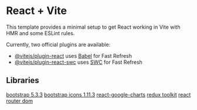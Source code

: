 # React + Vite

This template provides a minimal setup to get React working in Vite with HMR and some ESLint rules.

Currently, two official plugins are available:

- [@vitejs/plugin-react](https://github.com/vitejs/vite-plugin-react/blob/main/packages/plugin-react/README.md) uses [Babel](https://babeljs.io/) for Fast Refresh
- [@vitejs/plugin-react-swc](https://github.com/vitejs/vite-plugin-react-swc) uses [SWC](https://swc.rs/) for Fast Refresh


## Libraries

[bootstrap 5.3.3](https://getbootstrap.com/docs/5.3/getting-started/introduction/)
[bootstrap icons 1.11.3](https://icons.getbootstrap.com/)
[react-google-charts](https://www.react-google-charts.com/)
[redux toolkit](https://redux-toolkit.js.org/)
[react router dom](https://reactrouter.com/en/main)